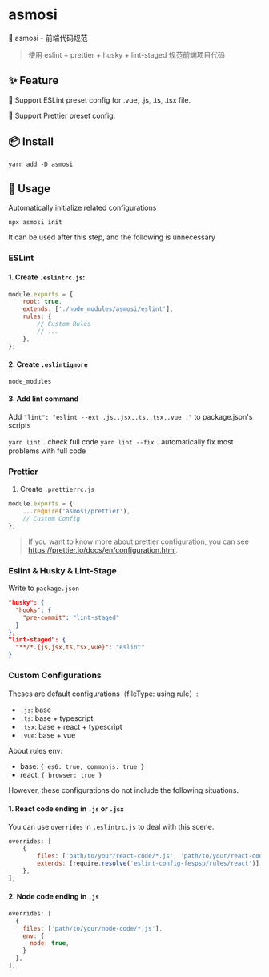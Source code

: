 # asmosi

🎃 asmosi - 前端代码规范

> 使用 eslint + prettier + husky + lint-staged 规范前端项目代码

## ✨ Feature

🎉 Support ESLint preset config for .vue, .js, .ts, .tsx file.

🎉 Support Prettier preset config.

## 📦 Install

```
yarn add -D asmosi
```

## 🔨 Usage

Automatically initialize related configurations

```
npx asmosi init
```

It can be used after this step, and the following is unnecessary

### ESLint

#### 1. Create `.eslintrc.js`:

```js
module.exports = {
    root: true,
    extends: ['./node_modules/asmosi/eslint'],
    rules: {
        // Custom Rules
        // ...
    },
};
```

#### 2. Create `.eslintignore`

```ignorelang
node_modules
```

#### 3. Add lint command

Add `"lint": "eslint --ext .js,.jsx,.ts,.tsx,.vue ."` to package.json's scripts

`yarn lint`：check full code
`yarn lint --fix`：automatically fix most problems with full code

### Prettier

1. Create `.prettierrc.js`

```js
module.exports = {
    ...require('asmosi/prettier'),
    // Custom Config
};
```

> If you want to know more about prettier configuration, you can see https://prettier.io/docs/en/configuration.html.

### Eslint & Husky & Lint-Stage

Write to `package.json`

```json
"husky": {
  "hooks": {
    "pre-commit": "lint-staged"
  }
},
"lint-staged": {
  "**/*.{js,jsx,ts,tsx,vue}": "eslint"
}
```

### Custom Configurations

Theses are default configurations（fileType: using rule）:

-   `.js`: base
-   `.ts`: base + typescript
-   `.tsx`: base + react + typescript
-   `.vue`: base + vue

About rules env:

-   base: `{ es6: true, commonjs: true }`
-   react: `{ browser: true }`

However, these configurations do not include the following situations.

#### 1. React code ending in `.js` or `.jsx`

You can use `overrides` in `.eslintrc.js` to deal with this scene.

```js
overrides: [
    {
        files: ['path/to/your/react-code/*.js', 'path/to/your/react-code/*.jsx'],
        extends: [require.resolve('eslint-config-fespsp/rules/react')],
    },
];
```

#### 2. Node code ending in `.js`

```js
overrides: [
  {
    files: ['path/to/your/node-code/*.js'],
    env: {
      node: true,
    }
  },
],
```
